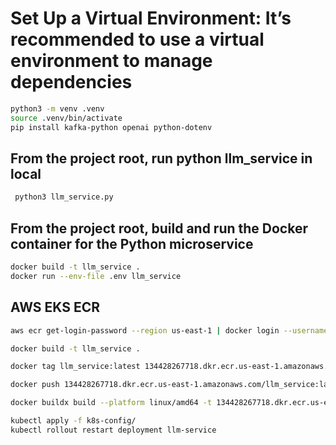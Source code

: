# Set Up a Virtual Environment: It’s recommended to use a virtual environment to manage dependencies

```bash
python3 -m venv .venv
source .venv/bin/activate
pip install kafka-python openai python-dotenv
```

## From the project root, run python llm_service in local

```bash
 python3 llm_service.py
```

## From the project root, build and run the Docker container for the Python microservice

```bash
docker build -t llm_service .
docker run --env-file .env llm_service
```

## AWS EKS ECR

```bash
aws ecr get-login-password --region us-east-1 | docker login --username AWS --password-stdin 134428267718.dkr.ecr.us-east-1.amazonaws.com
```

```bash
docker build -t llm_service .
```

```bash
docker tag llm_service:latest 134428267718.dkr.ecr.us-east-1.amazonaws.com/llm_service:latest
```

```bash
docker push 134428267718.dkr.ecr.us-east-1.amazonaws.com/llm_service:latest
```

```bash
docker buildx build --platform linux/amd64 -t 134428267718.dkr.ecr.us-east-1.amazonaws.com/llm_service:latest .
```

```bash
kubectl apply -f k8s-config/
kubectl rollout restart deployment llm-service
```

